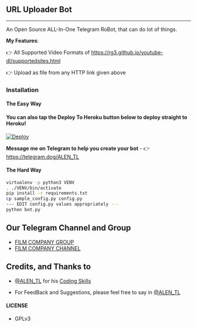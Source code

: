 ## URL Uploader Bot
---

An Open Source ALL-In-One Telegram RoBot, that can do lot of things.

**My Features**:

👉 All Supported Video Formats of https://rg3.github.io/youtube-dl/supportedsites.html

👉 Upload as file from any HTTP link given above

### Installation

#### The Easy Way

#### You can also tap the Deploy To Heroku button below to deploy straight to Heroku!

[![Deploy](https://www.herokucdn.com/deploy/button.svg)](https://www.heroku.com/deploy?template=https://github.com/ALENTL/Rename-Telegram-Bot)

**Message me on Telegram to help you create your bot** - 👉 https://telegram.dog/ALEN_TL

#### The Hard Way

```sh
virtualenv -p python3 VENV
. ./VENV/bin/activate
pip install -r requirements.txt
cp sample_config.py config.py
--- EDIT config.py values appropriately ---
python bot.py
```
## Our Telegram Channel and Group

* [FILM COMPANY GROUP](https://t.me/film_company_of_alen)
* [FILM COMPANY CHANNEL](https://t.me/filmcompany_alen)

## Credits, and Thanks to

* [@ALEN_TL](https://telegram.dog/ALEN_TL) for his [Coding Skills](https://github.com/ALENTL/Rename-Telegram-Bot)

- For FeedBack and Suggestions, please feel free to say in [@ALEN_TL](https://telegram.dog/ALEN_TL)

#### LICENSE
- GPLv3
